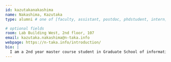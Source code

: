 ```yaml
---
id: kazutakanakashima
name: Nakashima, Kazutaka 
type: alumni # one of [faculty, assistant, postdoc, phdstudent, intern]

# optional fields
room: Lab Building West, 2nd floor, 107
email: kazutaka.nakashima@n-taka.info
webpage: https://n-taka.info/introduction/
bio: |
  I am a 2nd year master course student in Graduate School of information Science and Technology, The University of Tokyo, Department of Computer Science. My supervisor is Takeo Igarashi, and in IST, I belong to Bernd Bickel group. My research interest is about digital fabrication.
---
```

